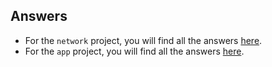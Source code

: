 ## Answers ##

* For the `network` project, you will find all the answers [here](network/).
* For the `app` project, you will find all the answers [here](app/).